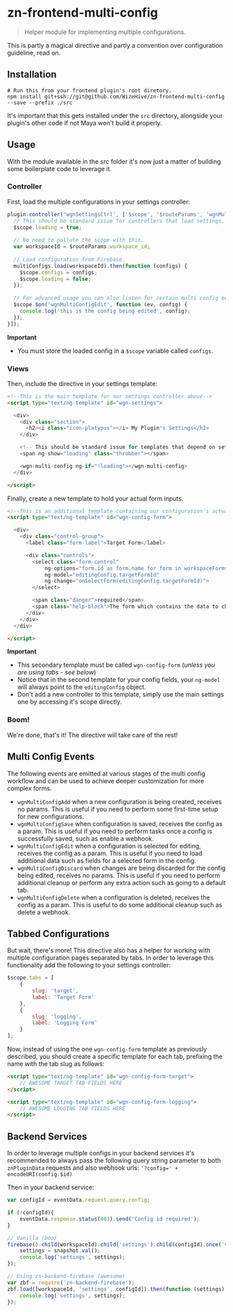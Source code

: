 # zn-frontend-multi-config

> Helper module for implementing multiple configurations.

This is partly a magical directive and partly a convention over configuration guideline, read on. 

## Installation

```shell
# Run this from your frontend plugin's root diretory.
npm install git+ssh://git@github.com/WizeHive/zn-frontend-multi-config --save --prefix ./src
```

It's important that this gets installed under the `src` directory, alongside your plugin's other code if not Maya won't build it properly.

## Usage

With the module available in the src folder it's now just a matter of building some boilerplate code to leverage it.


### Controller

First, load the multiple configurations in your settings controller:

```js
plugin.controller('wgnSettingsCtrl', ['$scope', '$routeParams', 'wgnMultiConfigSrv', function ($scope, multiConfigs, $routeParams) {
  // This should be standard issue for controllers that load settings.
  $scope.loading = true;
	
  // No need to pollute the scope with this.
  var workspaceId = $routeParams.workspace_id;
	
  // Load configuration from Firebase.
  multiConfigs.load(workspaceId).then(function (configs) {
    $scope.configs = configs;
    $scope.loading = false;
  });
	
  // For advanced usage you can also listen for certain multi config events (see next section).
  $scope.$on('wgnMultiConfigEdit', function (ev, config) {
    console.log('this is the config being edited', config);
  });
}]);
```

**Important**
- You must store the loaded config in a `$scope` variable called `configs`.

### Views

Then, include the directive in your settings template:

```html
<!--This is the main template for our settings controller above-->
<script type="text/ng-template" id="wgn-settings">

  <div>
    <div class="section">
      <h2><i class="icon-platypus"></i> My Plugin's Settings</h2>
    </div>

    <!-- This should be standard issue for templates that depend on settings. -->
    <span ng-show="loading" class="throbber"></span>

    <wgn-multi-config ng-if="!loading"></wgn-multi-config>
  </div>

</script>
```

Finally, create a new template to hold your actual form inputs.

```html
<!--This is an additional template containing our configuration's actual fields-->
<script type="text/ng-template" id="wgn-config-form">

  <div>
    <div class="control-group">
      <label class="form-label">Target Form</label>

      <div class="controls">
        <select class="form-control"
            ng-options="form.id as form.name for form in workspaceForms"
            ng-model="editingConfig.targetFormId"
            ng-change="onSelectForm(editingConfig.targetFormId)">
        </select>

        <span class="danger">required</span>
        <span class="help-block">The form which contains the data to check.</span>
      </div>
    </div>
  </div>

</script>
```

**Important**
- This secondary template must be called `wgn-config-form` (_unless you are using tabs - see below_)
- Notice that in the second template for your config fields, your `ng-model` will always point to the `editingConfig` object.
- Don't add a new controller to this template, simply use the main settings one by accessing it's scope directly.

### Boom!

We're done, that's it! The directive will take care of the rest!

## Multi Config Events

The following events are emitted at various stages of the multi config workflow and can be used to achieve deeper customization for more complex forms.

- `wgnMultiConfigAdd` when a new configuration is being created, receives no params. This is useful if you need to perform some first-time setup for new configurations.
- `wgnMultiConfigSave` when configuration is saved, receives the config as a param. This is useful if you need to perform tasks once a config is successfully saved, such as enable a webhook.
- `wgnMultiConfigEdit` when a configuration is selected for editing, receives the config as a param. This is useful if you need to load additional data such as fields for a selected form in the config.
- `wgnMultiConfigDiscard` when changes are being discarded for the config being edited, receives no params. This is useful if you need to perform additional cleanup or perform any extra action such as going to a default tab.
- `wgnMultiConfigDelete` when a configuration is deleted, receives the config as a param. This is useful to do some additional cleanup such as delete a webhook.

## Tabbed Configurations

But wait, there's more! This directive also has a helper for working with multiple configuration pages separated by tabs. In order to leverage this functionality add the following to your settings controller:

```js
$scope.tabs = [
	{
		slug: 'target',
		label: 'Target Form'
	},
	{
		slug: 'logging',
		label: 'Logging Form'
	}
];
``` 

Now, instead of using the one `wgn-config-form` template as previously described, you should create a specific template for each tab, prefixing the name with the tab slug as follows:

```html
<script type="text/ng-template" id="wgn-config-form-target">
	// AWESOME TARGET TAB FIELDS HERE
</script>

<script type="text/ng-template" id="wgn-config-form-logging">
	// AWESOME LOGGING TAB FIELDS HERE
</script>

```

## Backend Services

In order to leverage multiple configs in your backend services it's recommended to always pass the following query string parameter to both `znPluginData` requests and also webhook urls: `'?config=' + encodeURI(config.$id)` 

Then in your backend service:

```js
var configId = eventData.request.query.config;

if (!configId){
	eventData.response.status(403).send('Config id required');
}

// Vanilla (boo)
firebase().child(workspaceId).child('settings').child(configId).once('value', function(snapshot) {
	settings = snapshot.val();
	console.log('settings', settings);
});

// Using zn-backend-firebase (awesome)
var zbf = require('zn-backend-firebase');
zbf.load([workspaceId, 'settings', configId]).then(function (settings) {
	console.log('settings', settings);
});
```
